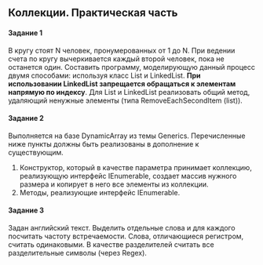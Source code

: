 ## Коллекции. Практическая часть

#### Задание 1
В кругу стоят N человек, пронумерованных от 1 до N. При ведении счета по кругу вычеркивается каждый второй человек, пока не останется один. Составить программу, моделирующую данный процесс двумя способами: используя класс List<T> и LinkedList<T>. **При использовании LinkedList<T> запрещается обращаться к элементам напрямую по индексу**. Для List<T> и LinkedList<T> реализовать общий метод, удаляющий ненужные элементы (типа RemoveEachSecondItem (list)).

#### Задание 2
Выполняется на базе DynamicArray из темы Generics. Перечисленные ниже пункты должны быть реализованы в дополнение к существующим.
1. Конструктор, который в качестве параметра принимает коллекцию, реализующую интерфейс IEnumerable, создает массив нужного размера и копирует в него все элементы из коллекции. 
2. Методы, реализующие интерфейс IEnumerable. 

#### Задание 3
Задан английский текст. Выделить отдельные слова и для каждого посчитать частоту встречаемости. Слова, отличающиеся регистром, считать одинаковыми. В качестве разделителей считать все разделительные символы (через Regex).
